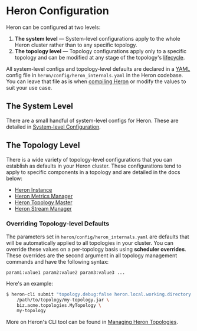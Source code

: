 # Heron Configuration

Heron can be configured at two levels:

1. **The system level** &mdash; System-level configurations apply to the whole
Heron cluster rather than to any specific topology.
2. **The topology level** &mdash; Topology configurations apply only to a
specific topology and can be modified at any stage of the topology's
[lifecycle](../../concepts/topologies.html#topology-lifecycle).

All system-level configs and topology-level defaults are declared in a
[YAML](http://www.yaml.org/) config file in `heron/config/heron_internals.yaml`
in the Heron codebase. You can leave that file as is when [compiling
Heron](../../developers/compiling.html) or modify the values to suit your use
case.

## The System Level

There are a small handful of system-level configs for Heron. These are detailed
in [System-level Configuration](system.html).

## The Topology Level

There is a wide variety of topology-level configurations that you can establish
as defaults in your Heron cluster. These configurations tend to apply to
specific components in a topology and are detailed in the docs below:

* [Heron Instance](instance.html)
* [Heron Metrics Manager](metrics-manager.html)
* [Heron Topology Master](tmaster.html)
* [Heron Stream Manager](stmgr.html)

### Overriding Topology-level Defaults

The parameters set in `heron/config/heron_internals.yaml` are defaults that
will be automatically applied to all topologies in your cluster. You can
override these values on a per-topology basis using **scheduler overrides**.
These overrides are the second argument in all topology management commands and
have the following syntax:

    param1:value1 param2:value2 param3:value3 ...

Here's an example:

```bash
$ heron-cli submit "topology.debug:false heron.local.working.directory:/path/to/dir" \
    /path/to/topology/my-topology.jar \
    biz.acme.topologies.MyTopology \
    my-topology
```

More on Heron's CLI tool can be found in [Managing Heron
Topologies](../heron-cli.html).
